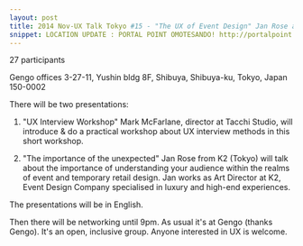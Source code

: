 ```yaml
---
layout: post
title: 2014 Nov-UX Talk Tokyo #15 - "The UX of Event Design" Jan Rose and "UX Interview Workshop" Mark McFarlane
snippet: LOCATION UPDATE : PORTAL POINT OMOTESANDO! http://portalpoint.jp/ There will be two ...
---
```

27 participants

Gengo offices 3-27-11, Yushin bldg 8F, Shibuya, Shibuya-ku, Tokyo, Japan 150-0002

There will be two presentations:

1) "UX Interview Workshop"
Mark McFarlane, director at Tacchi Studio, will introduce & do a practical workshop about UX interview methods in this short workshop.

2) "The importance of the unexpected"
Jan Rose from K2 (Tokyo) will talk about the importance of understanding your audience within the realms of event and temporary retail design. Jan works as Art Director at K2, Event Design Company specialised in luxury and high-end experiences.

The presentations will be in English.

Then there will be networking until 9pm. As usual it's at Gengo (thanks Gengo). It's an open, inclusive group. Anyone interested in UX is welcome.

